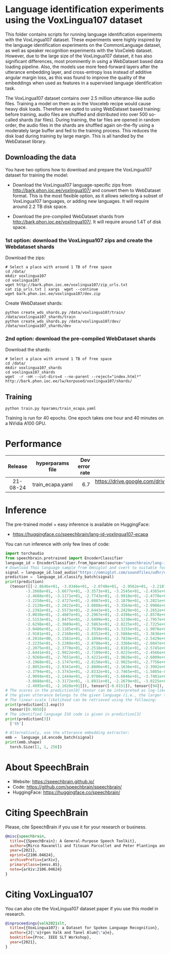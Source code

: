 # Language identification experiments using the VoxLingua107 dataset

This folder contains scripts for running language identification experiments with the VoxLingua107 dataset.
These experiments were highly inspired by the language identification experiments on the CommonLanguage dataset,
as well as speaker recognition experiments with the VoxCeleb dataset. However, due to the large size of
the VoxLingua107 dataset, it has also significant differences, most prominently in using a WebDataset
based data loading pipeline. Also, the models use more feed-forward layers after the utterance embedding layer,
and cross-entropy loss instead of additive angular margin loss, as this was found to improve the quality of
the embeddings when used as features in a supervised language identification task.

The VoxLingua107 dataset contains over 2.5 million utterance-like audio files. Training a model on them
as in the Voxceleb recipe would cause heavy disk loads. Therefore we opted to using WebDataset based training:
before training, audio files are shuffled and distributed into over 500 so-called shards (tar files). During training,
the tar files are opened in random order, the audio files in the shards are shuffled again on-the-fly using a moderately large buffer
and fed to the training process. This reduces the disk load during training by large margin. This is all
handled by the WebDataset library.

## Downloading the data

You have two options how to download and prepare the VoxLingua107 dataset for training the model:

  - Download the VoxLingua107 language-specific zips from http://bark.phon.ioc.ee/voxlingua107/ and convert them
    to WebDataset format. This is the most flexible option, as it allows selecting a subset of VoxLingua107 languages,
    or adding new languages. It will require around 2.2 TB disk space.

  - Download the pre-compiled WebDataset shards from http://bark.phon.ioc.ee/voxlingua107/. It will require around 1.4T of disk space.


### 1st option: download the VoxLingua107 zips and create the Webdataset shards

Download the zips:

```
# Select a place with around 1 TB of free space
cd /data/
mkdir voxlingua107
cd voxlingua107
wget http://bark.phon.ioc.ee/voxlingua107/zip_urls.txt
cat zip_urls.txt | xargs  wget --continue
wget bark.phon.ioc.ee/voxlingua107/dev.zip

```

Create WebDataset shards:

```
python create_wds_shards.py /data/voxlingua107/train/ /data/voxlingua107_shards/train
python create_wds_shards.py /data/voxlingua107/dev/ /data/voxlingua107_shards/dev
```

### 2nd option: download the pre-compiled WebDataset shards

Download the shards:

```
# Select a place with around 1 TB of free space
cd /data/
mkdir voxlingua107_shards
cd voxlingua107_shards
wget  -r -nH --cut-dirs=4 --no-parent --reject="index.html*" http://bark.phon.ioc.ee/lw/korpused/voxlingua107/shards/
```


## Training

```
python train.py hparams/train_ecapa.yaml
```

Training is run for 40 epochs. One epoch takes one hour and 40 minutes on a NVidia A100 GPU.


# Performance
| Release | hyperparams file | Dev error rate | Model link | GPUs |
|:-------------:|:---------------------------:| -----:| -----:| :-----------:|
| 21-08-24 | train_ecapa.yaml | 6.7 |https://drive.google.com/drive/folders/151QTW9oHVElLIkuzXjkuHpOCLNZF0Ufd?usp=sharing | 1xA100 40GB |



# Inference
The pre-trained model + easy inference is available on HuggingFace:
- https://huggingface.co/speechbrain/lang-id-voxlingua107-ecapa

You can run inference with only few lines of code:

```python
import torchaudio
from speechbrain.pretrained import EncoderClassifier
language_id = EncoderClassifier.from_hparams(source="speechbrain/lang-id-voxlingua107-ecapa", savedir="tmp")
# Download Thai language sample from Omniglot and cvert to suitable form
signal = language_id.load_audio("https://omniglot.com/soundfiles/udhr/udhr_th.mp3")
prediction =  language_id.classify_batch(signal)
print(prediction)
  (tensor([[-2.8646e+01, -3.0346e+01, -2.0748e+01, -2.9562e+01, -2.2187e+01,
         -3.2668e+01, -3.6677e+01, -3.3573e+01, -3.2545e+01, -2.4365e+01,
         -2.4688e+01, -3.1171e+01, -2.7743e+01, -2.9918e+01, -2.4770e+01,
         -3.2250e+01, -2.4727e+01, -2.6087e+01, -2.1870e+01, -3.2821e+01,
         -2.2128e+01, -2.2822e+01, -3.0888e+01, -3.3564e+01, -2.9906e+01,
         -2.2392e+01, -2.5573e+01, -2.6443e+01, -3.2429e+01, -3.2652e+01,
         -3.0030e+01, -2.4607e+01, -2.2967e+01, -2.4396e+01, -2.8578e+01,
         -2.5153e+01, -2.8475e+01, -2.6409e+01, -2.5230e+01, -2.7957e+01,
         -2.6298e+01, -2.3609e+01, -2.5863e+01, -2.8225e+01, -2.7225e+01,
         -3.0486e+01, -2.1185e+01, -2.7938e+01, -3.3155e+01, -1.9076e+01,
         -2.9181e+01, -2.2160e+01, -1.8352e+01, -2.5866e+01, -3.3636e+01,
         -4.2016e+00, -3.1581e+01, -3.1894e+01, -2.7834e+01, -2.5429e+01,
         -3.2235e+01, -3.2280e+01, -2.8786e+01, -2.3366e+01, -2.6047e+01,
         -2.2075e+01, -2.3770e+01, -2.2518e+01, -2.8101e+01, -2.5745e+01,
         -2.6441e+01, -2.9822e+01, -2.7109e+01, -3.0225e+01, -2.4566e+01,
         -2.9268e+01, -2.7651e+01, -3.4221e+01, -2.9026e+01, -2.6009e+01,
         -3.1968e+01, -3.1747e+01, -2.8156e+01, -2.9025e+01, -2.7756e+01,
         -2.8052e+01, -2.9341e+01, -2.8806e+01, -2.1636e+01, -2.3992e+01,
         -2.3794e+01, -3.3743e+01, -2.8332e+01, -2.7465e+01, -1.5085e-02,
         -2.9094e+01, -2.1444e+01, -2.9780e+01, -3.6046e+01, -3.7401e+01,
         -3.0888e+01, -3.3172e+01, -1.8931e+01, -2.2679e+01, -3.0225e+01,
         -2.4995e+01, -2.1028e+01]]), tensor([-0.0151]), tensor([94]), ['th'])
# The scores in the prediction[0] tensor can be interpreted as log-likelihoods that
# the given utterance belongs to the given language (i.e., the larger the better)
# The linear-scale likelihood can be retrieved using the following:
print(prediction[1].exp())
  tensor([0.9850])
# The identified language ISO code is given in prediction[3]
print(prediction[3])
  ['th']

# Alternatively, use the utterance embedding extractor:
emb =  language_id.encode_batch(signal)
print(emb.shape)
  torch.Size([1, 1, 256])
```


# **About SpeechBrain**
- Website: https://speechbrain.github.io/
- Code: https://github.com/speechbrain/speechbrain/
- HuggingFace: https://huggingface.co/speechbrain/


# **Citing SpeechBrain**
Please, cite SpeechBrain if you use it for your research or business.

```bibtex
@misc{speechbrain,
  title={{SpeechBrain}: A General-Purpose Speech Toolkit},
  author={Mirco Ravanelli and Titouan Parcollet and Peter Plantinga and Aku Rouhe and Samuele Cornell and Loren Lugosch and Cem Subakan and Nauman Dawalatabad and Abdelwahab Heba and Jianyuan Zhong and Ju-Chieh Chou and Sung-Lin Yeh and Szu-Wei Fu and Chien-Feng Liao and Elena Rastorgueva and François Grondin and William Aris and Hwidong Na and Yan Gao and Renato De Mori and Yoshua Bengio},
  year={2021},
  eprint={2106.04624},
  archivePrefix={arXiv},
  primaryClass={eess.AS},
  note={arXiv:2106.04624}
}
```

# **Citing VoxLingua107**
You can also cite the VoxLingua107 dataset paper if you use this model in research.

```bibtex
@inproceedings{valk2021slt,
  title={{VoxLingua107}: a Dataset for Spoken Language Recognition},
  author={J{\"o}rgen Valk and Tanel Alum{\"a}e},
  booktitle={Proc. IEEE SLT Workshop},
  year={2021},
}
```
